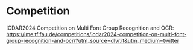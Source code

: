 # Competition
ICDAR2024 Competition on Multi Font Group Recognition and OCR: https://lme.tf.fau.de/competitions/icdar2024-competition-on-multi-font-group-recognition-and-ocr/?utm_source=dlvr.it&utm_medium=twitter
